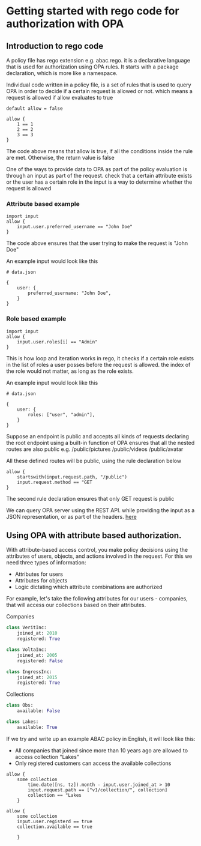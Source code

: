 # Getting started with rego code for authorization with OPA

## Introduction to rego code

A policy file has rego extension e.g. abac.rego. it is a declarative language that is used for authorization using OPA rules.
It starts with a package declaration, which is more like a namespace.

Individual code written in a policy file, is a set of rules that is used to query OPA in order to decide if a certain request is allowed or not.
which means a request is allowed if allow evaluates to true
```
default allow = false

allow {
    1 == 1
    2 == 2
    3 == 3
}
```
The code above means that allow is true, if all the conditions inside the rule are met. Otherwise, the return value is false


One of the ways to provide data to OPA as part of the policy evaluation is through an input as part of the request.
check that a certain attribute exists or the user has a certain role in the input is a way to determine whether the request is allowed

### Attribute based example
```
import input
allow {
    input.user.preferred_username == "John Doe"
}
```
The code above ensures that the user trying to make the request is "John Doe"

An example input would look like this
```
# data.json

{
    user: {
        preferred_username: "John Doe",
    }
}
```

### Role based example
```
import input
allow {
    input.user.roles[i] == "Admin"
}
```
This is how loop and iteration works in rego, it checks if a certain role exists in the list of roles a user posses before the request is allowed.
the index of the role would not matter, as long as the role exists.

An example input would look like this
```
# data.json

{
    user: {
        roles: ["user", "admin"],
    }
}
```


Suppose an endpoint is public and accepts all kinds of requests
    declaring the root endpoint using a built-in function of OPA ensures that all the nested routes are also public e.g. 
/public/pictures
/public/videos
/public/avatar

All these defined routes will be public, using the rule declaration below

```
allow {
    startswith(input.request.path, "/public")
    input.request.method == "GET
}
```
The second rule declaration ensures that only GET request is public

We can query OPA server using the REST API. while providing the input as a JSON representation, or as part of the headers. [here](http://localhost:8181/v1/data/policy/allow)

## Using OPA with attribute based authorization.

With attribute-based access control, you make policy decisions using the attributes of users, objects, and actions involved in the request. For this we need three types of information:

* Attributes for users
* Attributes for objects
* Logic dictating which attribute combinations are authorized

For example, let's take the following attributes for our users - companies, that will access our collections based on their attributes.


Companies

```python
class VeritInc:
    joined_at: 2010
    registered: True
```

```python
class VoltaInc:
    joined_at: 2005
    registered: False
```
    
```python
class IngressInc:
    joined_at: 2015
    registered: True
```

Collections
```python
class Obs:
    available: False
```

```python
class Lakes:
    available: True
```

If we try and write up an example ABAC policy in English, it will look like this:
* All companies that joined since more than 10 years ago are allowed to access collection "Lakes"
* Only registered customers can access the available collections

```
allow {
    some collection
        time.date([ns, tz]).month - input.user.joined_at > 10
        input.request.path == ["v1/collection/", collection]
        collection == "Lakes
    }
```

```
allow {
    some collection
    input.user.registerd == true
    collection.available == true
        
    }
```

